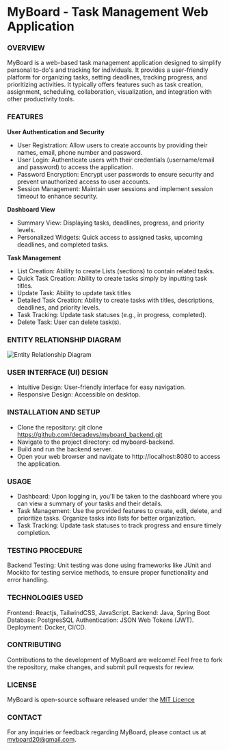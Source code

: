 # MyBoard - Task Management Web Application

### OVERVIEW
MyBoard is a web-based task management application designed to simplify personal to-do's and tracking for individuals. 
It provides a user-friendly platform for organizing tasks, setting deadlines, tracking progress, and prioritizing activities.
It typically offers features such as task creation, assignment, scheduling, collaboration, visualization, and integration 
with other productivity tools.

### FEATURES

**User Authentication and Security**

- User Registration: Allow users to create accounts by providing their names, email, phone number and password.
- User Login: Authenticate users with their credentials (username/email and password) to access the application.
- Password Encryption: Encrypt user passwords to ensure security and prevent unauthorized access to user accounts.
- Session Management: Maintain user sessions and implement session timeout to enhance security.

**Dashboard View**

- Summary View: Displaying tasks, deadlines, progress, and priority levels.
- Personalized Widgets: Quick access to assigned tasks, upcoming deadlines, and completed tasks.

**Task Management**

- List Creation: Ability to create Lists (sections) to contain related tasks.
- Quick Task Creation: Ability to create tasks simply by inputting task titles.
- Update Task: Ability to update task titles
- Detailed Task Creation: Ability to create tasks with titles, descriptions, deadlines, and priority levels.
- Task Tracking: Update task statuses (e.g., in progress, completed).
- Delete Task: User can delete task(s).

### ENTITY RELATIONSHIP DIAGRAM

![Entity Relationship Diagram](/Users/decagon/Desktop/myboard_backend/src/main/resources/erd.png)



### USER INTERFACE (UI) DESIGN
- Intuitive Design: User-friendly interface for easy navigation.
- Responsive Design: Accessible on desktop.

### INSTALLATION AND SETUP
- Clone the repository: git clone https://github.com/decadevs/myboard_backend.git
- Navigate to the project directory: cd myboard-backend.
- Build and run the backend server.
- Open your web browser and navigate to http://localhost:8080 to access the application.

### USAGE
- Dashboard: Upon logging in, you'll be taken to the dashboard where you can view a summary of your tasks and their details.
- Task Management: Use the provided features to create, edit, delete, and prioritize tasks. 
Organize tasks into lists for better organization.
- Task Tracking: Update task statuses to track progress and ensure timely completion.

### TESTING PROCEDURE
Backend Testing: Unit testing was done using frameworks like JUnit and Mockito for testing service methods, 
to ensure proper functionality and error handling.

### TECHNOLOGIES USED
Frontend: Reactjs, TailwindCSS, JavaScript.
Backend: Java, Spring Boot
Database: PostgresSQL
Authentication: JSON Web Tokens (JWT).
Deployment: Docker, CI/CD.

### CONTRIBUTING
Contributions to the development of MyBoard are welcome! Feel free to fork the repository, make changes, and submit pull requests for review.

### LICENSE
MyBoard is open-source software released under the [MIT Licence](/Users/decagon/Desktop/myboard_backend/LICENCE.txt)

### CONTACT
For any inquiries or feedback regarding MyBoard, please contact us at myboard20@gmail.com.